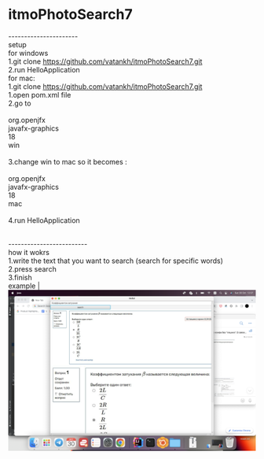 # itmoPhotoSearch7
----------------------<br/>
setup<br/>
for windows<br/>
  1.git clone https://github.com/vatankh/itmoPhotoSearch7.git<br/>
  2.run HelloApplication<br/>
for mac:<br/>
  1.git clone https://github.com/vatankh/itmoPhotoSearch7.git<br/>
  1.open pom.xml file<br/>
  2.go to      <br/>
  <dependency><br/>
            <groupId>org.openjfx</groupId><br/>
            <artifactId>javafx-graphics </artifactId><br/>
            <version>18</version><br/>
            <classifier>win</classifier><br/>
  </dependency><br/>
  3.change win to mac so it becomes :<br/>
    <dependency><br/>
            <groupId>org.openjfx</groupId><br/>
            <artifactId>javafx-graphics </artifactId><br/>
            <version>18</version><br/>
            <classifier>mac</classifier><br/>
  </dependency><br/>
  4.run HelloApplication<br/>
<br/>
  
-------------------------<br/>
how it wokrs <br/>
1.write the text that you want to search (search for specific words)<br/>
2.press search <br/>
3.finish <br/>
example |<br/>
![alt text](https://github.com/vatankh/itmoPhotoSearch7/blob/main/example.png?raw=true)<br/>

